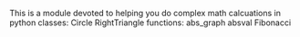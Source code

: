 This is a module devoted to helping you do complex math calcuations in python
classes:
	Circle
	RightTriangle
functions:
	abs_graph
	absval
	Fibonacci
